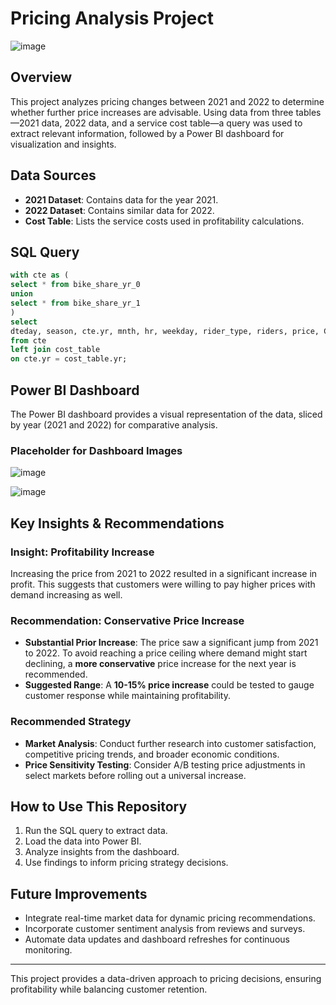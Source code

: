 # Pricing Analysis Project

![image](https://github.com/user-attachments/assets/61307b2a-53fb-4616-8310-da8e7d3b1741)


## Overview
This project analyzes pricing changes between 2021 and 2022 to determine whether further price increases are advisable. Using data from three tables—2021 data, 2022 data, and a service cost table—a query was used to extract relevant information, followed by a Power BI dashboard for visualization and insights.

## Data Sources
- **2021 Dataset**: Contains data for the year 2021.
- **2022 Dataset**: Contains similar data for 2022.
- **Cost Table**: Lists the service costs used in profitability calculations.

## SQL Query

```sql
with cte as (
select * from bike_share_yr_0
union 
select * from bike_share_yr_1
) 
select 
dteday, season, cte.yr, mnth, hr, weekday, rider_type, riders, price, COGS, riders*price as revenue, riders*price - COGS*riders as profit
from cte 
left join cost_table
on cte.yr = cost_table.yr;
```

## Power BI Dashboard
The Power BI dashboard provides a visual representation of the data, sliced by year (2021 and 2022) for comparative analysis.

### Placeholder for Dashboard Images
![image](https://github.com/user-attachments/assets/b1be2cd2-70fa-49af-96de-50f602226814)

![image](https://github.com/user-attachments/assets/449e6f2c-c187-4346-83c4-95552033bcce)


## Key Insights & Recommendations

### Insight: Profitability Increase
Increasing the price from 2021 to 2022 resulted in a significant increase in profit. This suggests that customers were willing to pay higher prices with demand increasing as well.

### Recommendation: Conservative Price Increase
- **Substantial Prior Increase**: The price saw a significant jump from 2021 to 2022. To avoid reaching a price ceiling where demand might start declining, a **more conservative** price increase for the next year is recommended.
- **Suggested Range**: A **10-15% price increase** could be tested to gauge customer response while maintaining profitability.

### Recommended Strategy
- **Market Analysis**: Conduct further research into customer satisfaction, competitive pricing trends, and broader economic conditions.
- **Price Sensitivity Testing**: Consider A/B testing price adjustments in select markets before rolling out a universal increase.

## How to Use This Repository
1. Run the SQL query to extract data.
2. Load the data into Power BI.
3. Analyze insights from the dashboard.
4. Use findings to inform pricing strategy decisions.

## Future Improvements
- Integrate real-time market data for dynamic pricing recommendations.
- Incorporate customer sentiment analysis from reviews and surveys.
- Automate data updates and dashboard refreshes for continuous monitoring.

---

This project provides a data-driven approach to pricing decisions, ensuring profitability while balancing customer retention.

